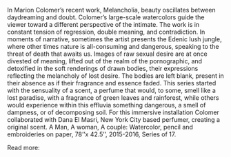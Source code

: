 In Marion Colomer’s recent work, Melancholia, beauty oscillates between daydreaming and doubt. Colomer’s large-scale watercolors guide the viewer toward a different perspective of the intimate. The work is in constant tension of regression, double meaning, and contradiction. In moments of narrative, sometimes the artist presents the Edenic lush jungle, where other times nature is all-consuming and dangerous, speaking to the threat of death that awaits us. Images of raw sexual desire are at once divested of meaning, lifted out of the realm of the pornographic, and detoxified in the soft renderings of drawn bodies, their expressions reflecting the melancholy of lost desire. The bodies are left blank, present in their absence as if their fragrance and essence faded. This series started with the sensuality of a scent, a perfume that would, to some, smell like a lost paradise, with a fragrance of green leaves and rainforest, while others would experience within this effluvia something dangerous, a smell of dampness, or of decomposing soil. For this immersive installation Colomer collaborated with Dana El Masri, New York City based perfumer, creating a original scent.
A Man, A woman, A couple: Watercolor, pencil and embroideries on paper, 78’’x 42.5’’, 2015-2016, Series of 17.

 

Read more:
